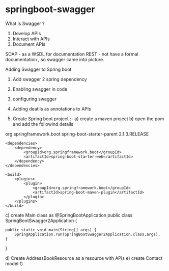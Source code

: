 # springboot-swagger

What is Swagger ?
1. Develop APIs
2. Interact with APIs
3. Document APIs

SOAP - as a WSDL for documentation
REST - not have a formal documentation , so swagger came into picture.

Adding Swagger to Spring boot
1. Add swagger 2 spring dependency 
2. Enabling swagger in code 
3. configuring swagger 
4. Adding deatils as annotations to APIs


1. Create Spring boot project :-
a) create a maven project 
b) open the pom and add the followind details 
<parent>
        <groupId>org.springframework.boot</groupId>
        <artifactId>spring-boot-starter-parent</artifactId>
        <version>2.1.3.RELEASE</version>
        <relativePath></relativePath>
    </parent>
    
    <dependencies>
        <dependency>
            <groupId>org.springframework.boot</groupId>
            <artifactId>spring-boot-starter-web</artifactId>
        </dependency>
    </dependencies>
    
    <build>
        <plugins>
            <plugin>
                <groupId>org.springframework.boot</groupId>
                <artifactId>spring-boot-maven-plugin</artifactId>
            </plugin>
        </plugins>
    </build>
    
 c) create Main class as 
 @SpringBootApplication
public class SpringBootSwagger2Application {

    public static void main(String[] args) {
        SpringApplication.run(SpringBootSwagger2Application.class,args);
    }
}

d) Create AddressBookResource as a resource with APIs
e) create Contact model 
f)

